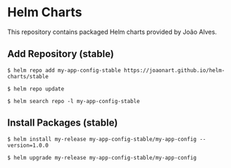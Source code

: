 # Helm Charts

This repository contains packaged Helm charts provided by João Alves.

## Add Repository (stable)

`$ helm repo add my-app-config-stable https://joaonart.github.io/helm-charts/stable`

`$ helm repo update`

`$ helm search repo -l my-app-config-stable`

## Install Packages (stable)

`$ helm install my-release my-app-config-stable/my-app-config --version=1.0.0`

`$ helm upgrade my-release my-app-config-stable/my-app-config`
